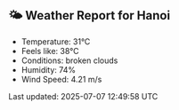 <!-- WEATHER-START -->
## 🌤 Weather Report for Hanoi

- Temperature: 31°C
- Feels like: 38°C
- Conditions: broken clouds
- Humidity: 74%
- Wind Speed: 4.21 m/s

Last updated: 2025-07-07 12:49:58 UTC
<!-- WEATHER-END -->
